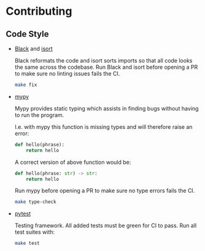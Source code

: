 # Contributing

## Code Style

- [Black](https://github.com/psf/black) and [isort](https://github.com/PyCQA/isort)  

  Black reformats the code and isort sorts imports so that all code looks the same across the codebase. Run Black and isort before opening a PR to make sure no linting issues fails the CI.

  ```bash
  make fix
  ```

- [mypy](https://github.com/python/mypy)  

  Mypy provides static typing which assists in finding bugs without having to run the program.

  I.e. with mypy this function is missing types and will therefore raise an error:

  ```python
  def hello(phrase):
      return hello
  ```

  A correct version of above function would be:

  ```python
  def hello(phrase: str) -> str:
      return hello
  ```

  Run mypy before opening a PR to make sure no type errors fails the CI.

  ```bash
  make type-check
  ```

- [pytest](https://github.com/pytest-dev/pytest)  

  Testing framework. All added tests must be green for CI to pass. Run all test suites with:

  ```bash
  make test
  ```

